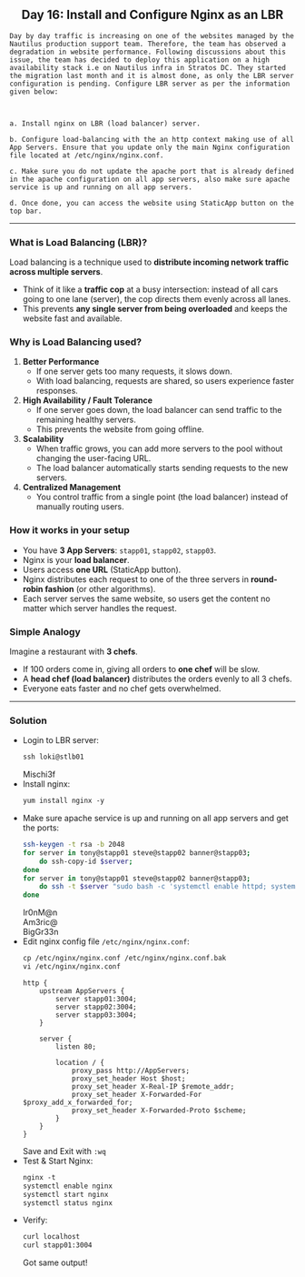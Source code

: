 ## <center> Day 16: Install and Configure Nginx as an LBR

```
Day by day traffic is increasing on one of the websites managed by the Nautilus production support team. Therefore, the team has observed a degradation in website performance. Following discussions about this issue, the team has decided to deploy this application on a high availability stack i.e on Nautilus infra in Stratos DC. They started the migration last month and it is almost done, as only the LBR server configuration is pending. Configure LBR server as per the information given below:



a. Install nginx on LBR (load balancer) server.

b. Configure load-balancing with the an http context making use of all App Servers. Ensure that you update only the main Nginx configuration file located at /etc/nginx/nginx.conf.

c. Make sure you do not update the apache port that is already defined in the apache configuration on all app servers, also make sure apache service is up and running on all app servers.

d. Once done, you can access the website using StaticApp button on the top bar.
```

---

### What is Load Balancing (LBR)?

Load balancing is a technique used to **distribute incoming network traffic across multiple servers**.  

- Think of it like a **traffic cop** at a busy intersection: instead of all cars going to one lane (server), the cop directs them evenly across all lanes.  
- This prevents **any single server from being overloaded** and keeps the website fast and available.


### Why is Load Balancing used?

1. **Better Performance**  
   - If one server gets too many requests, it slows down.  
   - With load balancing, requests are shared, so users experience faster responses.
2. **High Availability / Fault Tolerance**  
   - If one server goes down, the load balancer can send traffic to the remaining healthy servers.  
   - This prevents the website from going offline.
3. **Scalability**  
   - When traffic grows, you can add more servers to the pool without changing the user-facing URL.  
   - The load balancer automatically starts sending requests to the new servers.
4. **Centralized Management**  
   - You control traffic from a single point (the load balancer) instead of manually routing users.

### How it works in your setup

- You have **3 App Servers**: `stapp01`, `stapp02`, `stapp03`.  
- Nginx is your **load balancer**.  
- Users access **one URL** (StaticApp button).  
- Nginx distributes each request to one of the three servers in **round-robin fashion** (or other algorithms).  
- Each server serves the same website, so users get the content no matter which server handles the request.

### Simple Analogy

Imagine a restaurant with **3 chefs**.  

- If 100 orders come in, giving all orders to **one chef** will be slow.  
- A **head chef (load balancer)** distributes the orders evenly to all 3 chefs.  
- Everyone eats faster and no chef gets overwhelmed.

---

### Solution

- Login to LBR server:
    ```apache
    ssh loki@stlb01
    ```
    Mischi3f
- Install nginx:
    ```apache
    yum install nginx -y
    ```
- Make sure apache service is up and running on all app servers and get the ports:
    ```sh
    ssh-keygen -t rsa -b 2048
    for server in tony@stapp01 steve@stapp02 banner@stapp03;
        do ssh-copy-id $server;
    done
    for server in tony@stapp01 steve@stapp02 banner@stapp03;
        do ssh -t $server "sudo bash -c 'systemctl enable httpd; systemctl start httpd; systemctl status httpd; ss -tlnp | grep httpd'"
    done
    ```
    Ir0nM@n  
    Am3ric@  
    BigGr33n
- Edit nginx config file `/etc/nginx/nginx.conf`:
    ```apache
    cp /etc/nginx/nginx.conf /etc/nginx/nginx.conf.bak
    vi /etc/nginx/nginx.conf
    ```
    ```nginx
    http {
        upstream AppServers {
            server stapp01:3004;
            server stapp02:3004;
            server stapp03:3004;
        }

        server {
            listen 80;

            location / {
                proxy_pass http://AppServers;
                proxy_set_header Host $host;
                proxy_set_header X-Real-IP $remote_addr;
                proxy_set_header X-Forwarded-For $proxy_add_x_forwarded_for;
                proxy_set_header X-Forwarded-Proto $scheme;
            }
        }
    }
    ```
    Save and Exit with `:wq`
- Test & Start Nginx:
    ```apache
    nginx -t
    systemctl enable nginx
    systemctl start nginx
    systemctl status nginx
    ```
- Verify:
    ```apache
    curl localhost
    curl stapp01:3004
    ```
    Got same output!